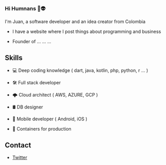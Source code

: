 ### Hi Humnans 👋👽

I'm Juan, a software developer and an idea creator from Colombia 

* I have a website where I post things about programming and business

* Founder of ... ... ...
<!--
**juanarangot/juanarangot** is a ✨ _special_ ✨ repository because its `README.md` (this file) appears on your GitHub profile.

Here are some ideas to get you started:

- 🔭 I’m currently working on ...
- 🌱 I’m currently learning ...
- 👯 I’m looking to collaborate on ...
- 🤔 I’m looking for help with ...
- 💬 Ask me about ...
- 📫 How to reach me: ...
- 😄 Pronouns: ...
- ⚡ Fun fact: ...
-->


## Skills

* 💻 Deep coding knowledge ( dart, java, kotlin, php, python, r ... )

* 🛠️ Full stack developer

* 🌩️ Cloud architect ( AWS, AZURE, GCP )

* 🛢️ DB designer

* 📲 Mobile developer ( Android, iOS )

* 🚢 Containers for production



## Contact

<!-- * [My Website](https://juanarangot.com) -->

<!-- * [Arapoints Jobs](https://jobs.arapoints.com) -->

* [Twitter](https://twitter.com/juanarangot)

<!-- * LinkedIn(website) -->

